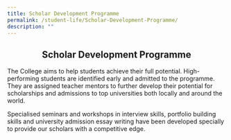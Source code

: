 ```yaml
---
title: Scholar Development Programme
permalink: /student-life/Scholar-Development-Programme/
description: ""
---
```

## <center> Scholar Development Programme </center>

The College aims to help students achieve their full potential. High-performing students are identified early and admitted to the programme. They are assigned teacher mentors to further develop their potential for scholarships and admissions to top universities both locally and around the world.

Specialised seminars and workshops in interview skills, portfolio building skills and university admission essay writing have been developed specially to provide our scholars with a competitive edge.